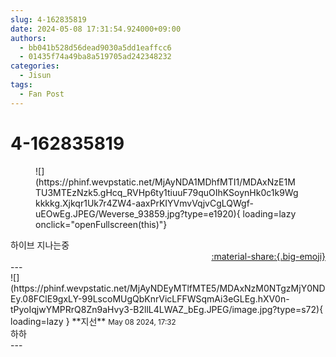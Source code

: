 ```yaml
---
slug: 4-162835819
date: 2024-05-08 17:31:54.924000+09:00
authors:
  - bb041b528d56dead9030a5dd1eaffcc6
  - 01435f74a49ba8a519705ad242348232
categories:
  - Jisun
tags:
  - Fan Post
---
```


# 4-162835819

<div class="post-container" markdown="1">
<div class="content-container md-sidebar__scrollwrap" markdown="1">


<figure markdown="1">
![](https://phinf.wevpstatic.net/MjAyNDA1MDhfMTI1/MDAxNzE1MTU3MTEzNzk5.gHcq_RVHp6ty1tiuuF79quOIhKSoynHk0c1k9Wgkkkkg.Xjkqr1Uk7r4ZW4-aaxPrKIYVmvVqjvCgLQWgf-uEOwEg.JPEG/Weverse_93859.jpg?type=e1920){ loading=lazy onclick="openFullscreen(this)"}
</figure>
하이브 지나는중

</div>
</div>

<div style="text-align: right;" markdown="1">
<a href="https://weverse.io/fromis9/fanpost/4-162835819" style="text-align: right;">:material-share:{.big-emoji}</a>
</div>
---

<div class="comments-container md-sidebar__scrollwrap" markdown="1">
<div class="comment" markdown="1">
<div class='id-container' markdown="1">
![](https://phinf.wevpstatic.net/MjAyNDEyMTlfMTE5/MDAxNzM0NTgzMjY0NDEy.08FClE9gxLY-99LscoMUgQbKnrVicLFFWSqmAi3eGLEg.hXV0n-tPyoIqjwYMPRrQ8Zn9aHvy3-B2llL4LWAZ_bEg.JPEG/image.jpg?type=s72){ loading=lazy }
**<span class="artist">지선</span>** <small>May 08 2024, 17:32</small><br>
</div>
<div class='comment-body' markdown="1">
하하
</div>
</div>
</div>
---
